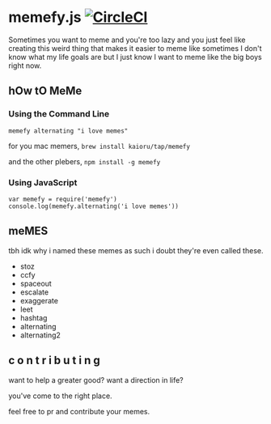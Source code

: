 # memefy.js [![CircleCI](https://circleci.com/gh/Kaioru/memefy.js.svg?style=svg)](https://circleci.com/gh/Kaioru/memefy.js)
Sometimes you want to meme and you're too lazy and you just feel like creating this weird thing that makes it easier to meme like sometimes I don't know what my life goals are but I just know I want to meme like the big boys right now.

## hOw tO MeMe
### Using the Command Line
```
memefy alternating "i love memes"
```
for you mac memers, `brew install kaioru/tap/memefy`

and the other plebers, `npm install -g memefy`
### Using JavaScript
```
var memefy = require('memefy')
console.log(memefy.alternating('i love memes'))
```

## meMES
tbh idk why i named these memes as such i doubt they're even called these.
* stoz
* ccfy
* spaceout
* escalate
* exaggerate
* leet
* hashtag
* alternating
* alternating2

## c o n t r i b u t i n g
want to help a greater good? want a direction in life?

you've come to the right place.

feel free to pr and contribute your memes.
